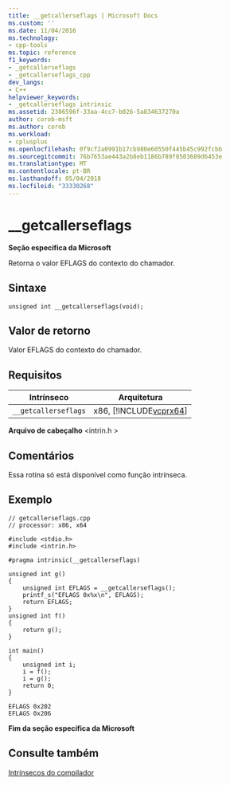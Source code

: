```yaml
---
title: __getcallerseflags | Microsoft Docs
ms.custom: ''
ms.date: 11/04/2016
ms.technology:
- cpp-tools
ms.topic: reference
f1_keywords:
- _getcallerseflags
- _getcallerseflags_cpp
dev_langs:
- C++
helpviewer_keywords:
- _getcallerseflags intrinsic
ms.assetid: 2386596f-33aa-4cc7-b026-5a834637270a
author: corob-msft
ms.author: corob
ms.workload:
- cplusplus
ms.openlocfilehash: 0f9cf2a0991b17cb980e60550f445b45c992fcbb
ms.sourcegitcommit: 76b7653ae443a2b8eb1186b789f8503609d6453e
ms.translationtype: MT
ms.contentlocale: pt-BR
ms.lasthandoff: 05/04/2018
ms.locfileid: "33330268"
---
```

# <a name="getcallerseflags"></a>__getcallerseflags
**Seção específica da Microsoft**  
  
 Retorna o valor EFLAGS do contexto do chamador.  
  
## <a name="syntax"></a>Sintaxe  
  
```  
unsigned int __getcallerseflags(void);  
```  
  
## <a name="return-value"></a>Valor de retorno  
 Valor EFLAGS do contexto do chamador.  
  
## <a name="requirements"></a>Requisitos  
  
|Intrínseco|Arquitetura|  
|---------------|------------------|  
|`__getcallerseflags`|x86, [!INCLUDE[vcprx64](../assembler/inline/includes/vcprx64_md.md)]|  
  
 **Arquivo de cabeçalho** \<intrin.h >  
  
## <a name="remarks"></a>Comentários  
 Essa rotina só está disponível como função intrínseca.  
  
## <a name="example"></a>Exemplo  
  
```  
// getcallerseflags.cpp  
// processor: x86, x64  
  
#include <stdio.h>  
#include <intrin.h>  
  
#pragma intrinsic(__getcallerseflags)  
  
unsigned int g()  
{  
    unsigned int EFLAGS = __getcallerseflags();  
    printf_s("EFLAGS 0x%x\n", EFLAGS);  
    return EFLAGS;  
}  
unsigned int f()  
{  
    return g();  
}  
  
int main()  
{  
    unsigned int i;  
    i = f();  
    i = g();  
    return 0;  
}  
```  
  
```Output  
EFLAGS 0x202  
EFLAGS 0x206  
```  
  
**Fim da seção específica da Microsoft**  
  
## <a name="see-also"></a>Consulte também  
 [Intrínsecos do compilador](../intrinsics/compiler-intrinsics.md)